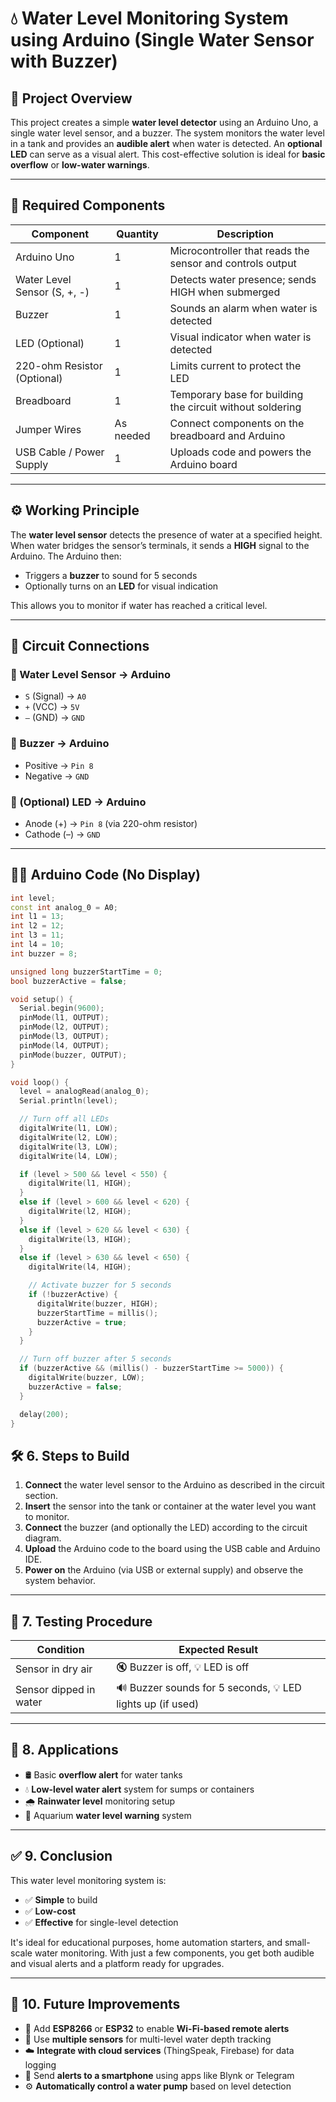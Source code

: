 # 💧 Water Level Monitoring System using Arduino (Single Water Sensor with Buzzer)

## 📌 Project Overview

This project creates a simple **water level detector** using an Arduino Uno, a single water level sensor, and a buzzer. The system monitors the water level in a tank and provides an **audible alert** when water is detected. An **optional LED** can serve as a visual alert. This cost-effective solution is ideal for **basic overflow** or **low-water warnings**.

---

## 🧰 Required Components

| Component                  | Quantity | Description                                                              |
|---------------------------|----------|--------------------------------------------------------------------------|
| Arduino Uno               | 1        | Microcontroller that reads the sensor and controls output                |
| Water Level Sensor (S, +, -) | 1     | Detects water presence; sends HIGH when submerged                        |
| Buzzer                    | 1        | Sounds an alarm when water is detected                                   |
| LED (Optional)            | 1        | Visual indicator when water is detected                                  |
| 220-ohm Resistor (Optional)| 1       | Limits current to protect the LED                                        |
| Breadboard                | 1        | Temporary base for building the circuit without soldering                |
| Jumper Wires              | As needed| Connect components on the breadboard and Arduino                         |
| USB Cable / Power Supply  | 1        | Uploads code and powers the Arduino board                                |

---

## ⚙️ Working Principle

The **water level sensor** detects the presence of water at a specified height. When water bridges the sensor’s terminals, it sends a **HIGH** signal to the Arduino. The Arduino then:

- Triggers a **buzzer** to sound for 5 seconds
- Optionally turns on an **LED** for visual indication

This allows you to monitor if water has reached a critical level.

---

## 🔌 Circuit Connections

### 🔹 Water Level Sensor → Arduino

- `S` (Signal) → `A0`  
- `+` (VCC) → `5V`  
- `–` (GND) → `GND`  

### 🔹 Buzzer → Arduino

- Positive → `Pin 8`  
- Negative → `GND`  

### 🔹 (Optional) LED → Arduino

- Anode (+) → `Pin 8` (via 220-ohm resistor)  
- Cathode (–) → `GND`  

---

## 👨‍💻 Arduino Code (No Display)

```cpp
int level;
const int analog_0 = A0;
int l1 = 13;
int l2 = 12;
int l3 = 11;
int l4 = 10;
int buzzer = 8;

unsigned long buzzerStartTime = 0;
bool buzzerActive = false;

void setup() {
  Serial.begin(9600);
  pinMode(l1, OUTPUT);
  pinMode(l2, OUTPUT);
  pinMode(l3, OUTPUT);
  pinMode(l4, OUTPUT);
  pinMode(buzzer, OUTPUT);
}

void loop() {
  level = analogRead(analog_0);
  Serial.println(level);

  // Turn off all LEDs
  digitalWrite(l1, LOW);
  digitalWrite(l2, LOW);
  digitalWrite(l3, LOW);
  digitalWrite(l4, LOW);

  if (level > 500 && level < 550) {
    digitalWrite(l1, HIGH);
  } 
  else if (level > 600 && level < 620) {
    digitalWrite(l2, HIGH);
  } 
  else if (level > 620 && level < 630) {
    digitalWrite(l3, HIGH);
  } 
  else if (level > 630 && level < 650) {
    digitalWrite(l4, HIGH);

    // Activate buzzer for 5 seconds
    if (!buzzerActive) {
      digitalWrite(buzzer, HIGH);
      buzzerStartTime = millis();
      buzzerActive = true;
    }
  }

  // Turn off buzzer after 5 seconds
  if (buzzerActive && (millis() - buzzerStartTime >= 5000)) {
    digitalWrite(buzzer, LOW);
    buzzerActive = false;
  }

  delay(200);
}

```

## 🛠️ 6. Steps to Build

1. **Connect** the water level sensor to the Arduino as described in the circuit section.
2. **Insert** the sensor into the tank or container at the water level you want to monitor.
3. **Connect** the buzzer (and optionally the LED) according to the circuit diagram.
4. **Upload** the Arduino code to the board using the USB cable and Arduino IDE.
5. **Power on** the Arduino (via USB or external supply) and observe the system behavior.

---

## 🧪 7. Testing Procedure

| Condition               | Expected Result                                           |
|-------------------------|-----------------------------------------------------------|
| Sensor in dry air       | 🔇 Buzzer is off, 💡 LED is off                            |
| Sensor dipped in water  | 🔊 Buzzer sounds for 5 seconds, 💡 LED lights up (if used) |

---

## 🧩 8. Applications

- 🛢️ Basic **overflow alert** for water tanks
- 💧 **Low-level water alert** system for sumps or containers
- 🌧️ **Rainwater level** monitoring setup
- 🐠 Aquarium **water level warning** system

---

## ✅ 9. Conclusion

This water level monitoring system is:
- ✅ **Simple** to build
- ✅ **Low-cost**
- ✅ **Effective** for single-level detection

It's ideal for educational purposes, home automation starters, and small-scale water monitoring. With just a few components, you get both audible and visual alerts and a platform ready for upgrades.

---

## 🚀 10. Future Improvements

- 🔌 Add **ESP8266** or **ESP32** to enable **Wi-Fi-based remote alerts**
- 🔁 Use **multiple sensors** for multi-level water depth tracking
- ☁️ **Integrate with cloud services** (ThingSpeak, Firebase) for data logging
- 📱 Send **alerts to a smartphone** using apps like Blynk or Telegram
- ⚙️ **Automatically control a water pump** based on level detection


